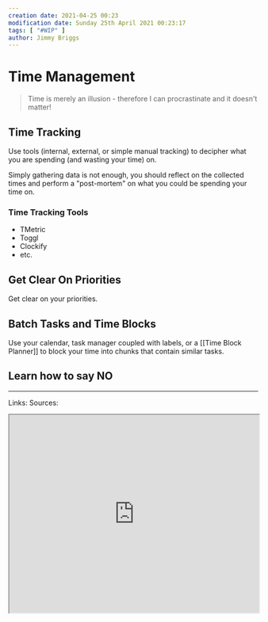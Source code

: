 ```yaml
---
creation date: 2021-04-25 00:23
modification date: Sunday 25th April 2021 00:23:17
tags: [ "#WIP" ]
author: Jimmy Briggs
---
```


# Time Management

> Time is merely an illusion - therefore I can procrastinate and it doesn't matter! 

## Time Tracking

Use tools (internal, external, or simple manual tracking) to decipher what you are spending (and wasting your time) on. 

Simply gathering data is not enough, you should reflect on the collected times and perform a "post-mortem" on what you could be spending your time on.

### Time Tracking Tools

- TMetric
- Toggl
- Clockify
- etc.


## Get Clear On Priorities

Get clear on your priorities.

## Batch Tasks and Time Blocks

Use your calendar, task manager coupled with labels, or a [[Time Block Planner]] to block your time into chunks that contain similar tasks.


## Learn how to say **NO**



***
Links: 
Sources:

<iframe src="https://www.youtube.com/embed/xwsLuxlbY2w" width="100%" height="400px" ></iframe>



